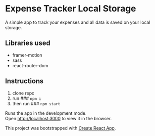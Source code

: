 # Expense Tracker Local Storage

A simple app to track your expenses and all data is saved on your local storage.

## Libraries used

- framer-motion
- sass
- react-router-dom

## Instructions

1. clone repo
2. run ### `npm i`
3. then run ### `npm start`

Runs the app in the development mode.\
Open [http://localhost:3000](http://localhost:3000) to view it in the browser.

This project was bootstrapped with [Create React App](https://github.com/facebook/create-react-app).
